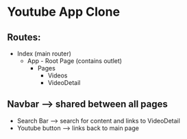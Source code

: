 # Youtube App Clone 

## Routes: 
 - Index (main router)
    - App - Root Page (contains outlet)
        - Pages
            - Videos
            - VideoDetail

## Navbar --> shared between all pages 

-  Search Bar --> search for content and links to VideoDetail
- Youtube button --> links back to main page
